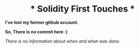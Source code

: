 
<h1 align="center">*   Solidity First Touches   * </h1>

**I've lost my former github account.**

**So, There is no commit here :(**

*There is no information about when and what was done.*
